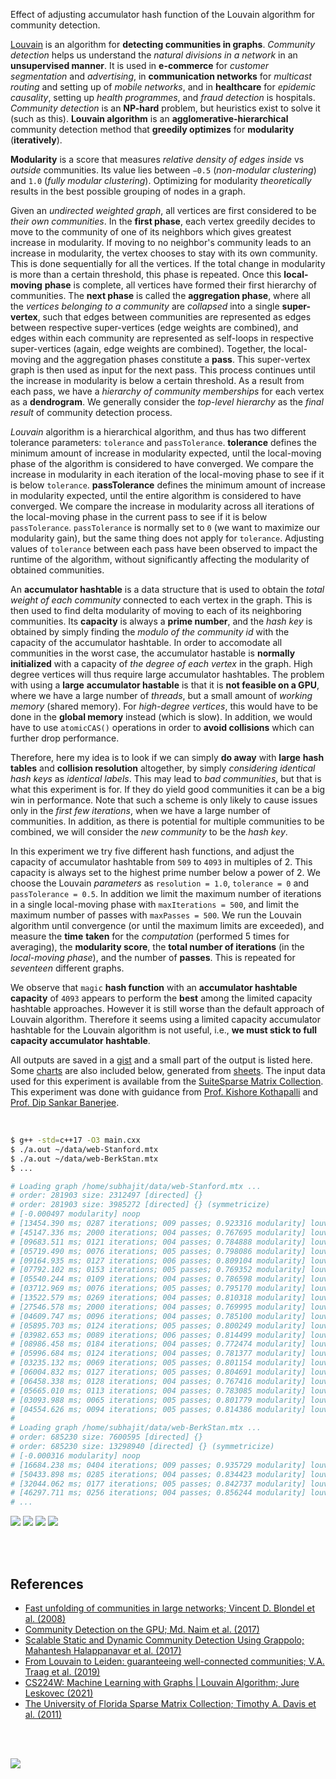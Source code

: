 Effect of adjusting accumulator hash function of the Louvain algorithm for
community detection.

[Louvain] is an algorithm for **detecting communities in graphs**. *Community*
*detection* helps us understand the *natural divisions in a network* in an
**unsupervised manner**. It is used in **e-commerce** for *customer*
*segmentation* and *advertising*, in **communication networks** for *multicast*
*routing* and setting up of *mobile networks*, and in **healthcare** for
*epidemic causality*, setting up *health programmes*, and *fraud detection* is
hospitals. *Community detection* is an **NP-hard** problem, but heuristics exist
to solve it (such as this). **Louvain algorithm** is an **agglomerative-hierarchical**
community detection method that **greedily optimizes** for **modularity**
(**iteratively**).

**Modularity** is a score that measures *relative density of edges inside* vs
*outside* communities. Its value lies between `−0.5` (*non-modular clustering*)
and `1.0` (*fully modular clustering*). Optimizing for modularity *theoretically*
results in the best possible grouping of nodes in a graph.

Given an *undirected weighted graph*, all vertices are first considered to be
*their own communities*. In the **first phase**, each vertex greedily decides to
move to the community of one of its neighbors which gives greatest increase in
modularity. If moving to no neighbor's community leads to an increase in
modularity, the vertex chooses to stay with its own community. This is done
sequentially for all the vertices. If the total change in modularity is more
than a certain threshold, this phase is repeated. Once this **local-moving**
**phase** is complete, all vertices have formed their first hierarchy of
communities. The **next phase** is called the **aggregation phase**, where all
the *vertices belonging to a community* are *collapsed* into a single
**super-vertex**, such that edges between communities are represented as edges
between respective super-vertices (edge weights are combined), and edges within
each community are represented as self-loops in respective super-vertices
(again, edge weights are combined). Together, the local-moving and the
aggregation phases constitute a **pass**. This super-vertex graph is then used
as input for the next pass. This process continues until the increase in
modularity is below a certain threshold. As a result from each pass, we have a
*hierarchy of community memberships* for each vertex as a **dendrogram**. We
generally consider the *top-level hierarchy* as the *final result* of community
detection process.

*Louvain* algorithm is a hierarchical algorithm, and thus has two different
tolerance parameters: `tolerance` and `passTolerance`. **tolerance** defines the
minimum amount of increase in modularity expected, until the local-moving phase
of the algorithm is considered to have converged. We compare the increase in
modularity in each iteration of the local-moving phase to see if it is below
`tolerance`. **passTolerance** defines the minimum amount of increase in
modularity expected, until the entire algorithm is considered to have converged.
We compare the increase in modularity across all iterations of the local-moving
phase in the current pass to see if it is below `passTolerance`. `passTolerance`
is normally set to `0` (we want to maximize our modularity gain), but the same
thing does not apply for `tolerance`. Adjusting values of `tolerance` between
each pass have been observed to impact the runtime of the algorithm, without
significantly affecting the modularity of obtained communities.

An **accumulator hashtable** is a data structure that is used to obtain the
*total weight of each community* connected to each vertex in the graph. This
is then used to find delta modularity of moving to each of its neighboring
communities. Its **capacity** is always a **prime number**, and the *hash key*
is obtained by simply finding the *modulo of the community id* with the
capacity of the accumulator hashtable. In order to accomodate all communities
in the worst case, the accumulator hastable is **normally initialized** with
a capacity of *the degree of each vertex* in the graph. High degree vertices
will thus require large accumulator hashtables. The problem with using a **large**
**accumulator hastable** is that it is **not feasible on a GPU**, where we
have a large number of *threads*, but a small amount of *working memory*
(shared memory). For *high-degree vertices*, this would have to be done in
the **global memory** instead (which is slow). In addition, we would have to
use `atomicCAS()` operations in order to **avoid collisions** which can further
drop performance.

Therefore, here my idea is to look if we can simply **do away** with **large**
**hash tables** and **collision resolution** altogether, by simply *considering*
*identical hash keys* as *identical labels*. This may lead to *bad communities*,
but that is what this experiment is for. If they do yield good communities it
can be a big win in performance. Note that such a scheme is only likely to cause
issues only in the *first few iterations*, when we have a large number of
communities. In addition, as there is potential for multiple communities to be
combined, we will consider the *new community* to be the *hash key*.

In this experiment we try five different hash functions, and adjust the capacity
of accumulator hashtable from `509` to `4093` in multiples of 2. This capacity
is always set to the highest prime number below a power of 2.  We choose the
Louvain *parameters* as `resolution = 1.0`, `tolerance = 0` and `passTolerance = 0.5`.
In addition we limit the maximum number of iterations in a single
local-moving phase with `maxIterations = 500`, and limit the maximum number of
passes with `maxPasses = 500`. We run the Louvain algorithm until convergence
(or until the maximum limits are exceeded), and measure the **time** **taken**
for the *computation* (performed 5 times for averaging), the **modularity
score**, the **total number of iterations** (in the *local-moving* *phase*), and
the number of **passes**. This is repeated for *seventeen* different graphs.

We observe that `magic` **hash function** with an **accumulator hashtable
capacity** of `4093` appears to perform the **best** among the limited capacity
hashtable approaches. However it is still worse than the default approach of
Louvain algorithm. Therefore it seems using a limited capacity accumulator
hashtable for the Louvain algorithm is not useful, i.e., **we must stick to
full** **capacity accumulator hashtable**.

All outputs are saved in a [gist] and a small part of the output is listed here.
Some [charts] are also included below, generated from [sheets]. The input data
used for this experiment is available from the [SuiteSparse Matrix Collection].
This experiment was done with guidance from [Prof. Kishore Kothapalli] and
[Prof. Dip Sankar Banerjee].

<br>

```bash
$ g++ -std=c++17 -O3 main.cxx
$ ./a.out ~/data/web-Stanford.mtx
$ ./a.out ~/data/web-BerkStan.mtx
$ ...

# Loading graph /home/subhajit/data/web-Stanford.mtx ...
# order: 281903 size: 2312497 [directed] {}
# order: 281903 size: 3985272 [directed] {} (symmetricize)
# [-0.000497 modularity] noop
# [13454.390 ms; 0287 iterations; 009 passes; 0.923316 modularity] louvainSeq
# [45147.336 ms; 2000 iterations; 004 passes; 0.767695 modularity] louvainSeqDivision {acc_capacity=509}
# [09683.511 ms; 0121 iterations; 004 passes; 0.784888 modularity] louvainSeqDivision {acc_capacity=1021}
# [05719.490 ms; 0076 iterations; 005 passes; 0.798086 modularity] louvainSeqDivision {acc_capacity=2039}
# [09164.935 ms; 0127 iterations; 006 passes; 0.809104 modularity] louvainSeqDivision {acc_capacity=4093}
# [07792.102 ms; 0153 iterations; 005 passes; 0.769352 modularity] louvainSeqMultiplication {acc_capacity=509}
# [05540.244 ms; 0109 iterations; 004 passes; 0.786598 modularity] louvainSeqMultiplication {acc_capacity=1021}
# [03712.969 ms; 0076 iterations; 005 passes; 0.795170 modularity] louvainSeqMultiplication {acc_capacity=2039}
# [13522.579 ms; 0269 iterations; 004 passes; 0.810318 modularity] louvainSeqMultiplication {acc_capacity=4093}
# [27546.578 ms; 2000 iterations; 004 passes; 0.769995 modularity] louvainSeqDjb2 {acc_capacity=509}
# [04609.747 ms; 0096 iterations; 004 passes; 0.785100 modularity] louvainSeqDjb2 {acc_capacity=1021}
# [05895.703 ms; 0124 iterations; 005 passes; 0.800249 modularity] louvainSeqDjb2 {acc_capacity=2039}
# [03982.653 ms; 0089 iterations; 006 passes; 0.814499 modularity] louvainSeqDjb2 {acc_capacity=4093}
# [08986.458 ms; 0184 iterations; 004 passes; 0.772474 modularity] louvainSeqSdbm {acc_capacity=509}
# [05996.684 ms; 0124 iterations; 004 passes; 0.781377 modularity] louvainSeqSdbm {acc_capacity=1021}
# [03235.132 ms; 0069 iterations; 005 passes; 0.801154 modularity] louvainSeqSdbm {acc_capacity=2039}
# [06004.832 ms; 0127 iterations; 005 passes; 0.804691 modularity] louvainSeqSdbm {acc_capacity=4093}
# [06458.338 ms; 0128 iterations; 004 passes; 0.767416 modularity] louvainSeqMagic {acc_capacity=509}
# [05665.010 ms; 0113 iterations; 004 passes; 0.783085 modularity] louvainSeqMagic {acc_capacity=1021}
# [03093.988 ms; 0065 iterations; 005 passes; 0.801779 modularity] louvainSeqMagic {acc_capacity=2039}
# [04554.626 ms; 0094 iterations; 005 passes; 0.814386 modularity] louvainSeqMagic {acc_capacity=4093}
#
# Loading graph /home/subhajit/data/web-BerkStan.mtx ...
# order: 685230 size: 7600595 [directed] {}
# order: 685230 size: 13298940 [directed] {} (symmetricize)
# [-0.000316 modularity] noop
# [16684.238 ms; 0404 iterations; 009 passes; 0.935729 modularity] louvainSeq
# [50433.898 ms; 0285 iterations; 004 passes; 0.834423 modularity] louvainSeqDivision {acc_capacity=509}
# [32044.062 ms; 0177 iterations; 005 passes; 0.842737 modularity] louvainSeqDivision {acc_capacity=1021}
# [46297.711 ms; 0256 iterations; 004 passes; 0.856244 modularity] louvainSeqDivision {acc_capacity=2039}
# ...
```

[![](https://i.imgur.com/EXTesTP.png)][sheetp]
[![](https://i.imgur.com/CgfPIuj.png)][sheetp]
[![](https://i.imgur.com/9zBlMnK.png)][sheetp]
[![](https://i.imgur.com/tcnvEB7.png)][sheetp]

<br>
<br>


## References

- [Fast unfolding of communities in large networks; Vincent D. Blondel et al. (2008)](https://arxiv.org/abs/0803.0476)
- [Community Detection on the GPU; Md. Naim et al. (2017)](https://arxiv.org/abs/1305.2006)
- [Scalable Static and Dynamic Community Detection Using Grappolo; Mahantesh Halappanavar et al. (2017)](https://ieeexplore.ieee.org/document/8091047)
- [From Louvain to Leiden: guaranteeing well-connected communities; V.A. Traag et al. (2019)](https://www.nature.com/articles/s41598-019-41695-z)
- [CS224W: Machine Learning with Graphs | Louvain Algorithm; Jure Leskovec (2021)](https://www.youtube.com/watch?v=0zuiLBOIcsw)
- [The University of Florida Sparse Matrix Collection; Timothy A. Davis et al. (2011)](https://doi.org/10.1145/2049662.2049663)

<br>
<br>

[![](https://i.imgur.com/x7jvUkt.jpg)](https://www.youtube.com/watch?v=I-PIFYTbBe0)<br>


[(1)]: https://github.com/puzzlef/labelrank-adjust-accumulator-capacity
[Prof. Dip Sankar Banerjee]: https://sites.google.com/site/dipsankarban/
[Prof. Kishore Kothapalli]: https://faculty.iiit.ac.in/~kkishore/
[SuiteSparse Matrix Collection]: https://sparse.tamu.edu
[Louvain]: https://en.wikipedia.org/wiki/Louvain_method
[gist]: https://gist.github.com/wolfram77/7413ec304193901a238108378b7d06e9
[charts]: https://imgur.com/a/HxCnM2z
[sheets]: https://docs.google.com/spreadsheets/d/1NrCPwU25peLR8Yl29BAMfrNyL2zlIHvgEF4EoNvFyUg/edit?usp=sharing
[sheetp]: https://docs.google.com/spreadsheets/d/e/2PACX-1vTFPR38ZidzcBULWggiCGnRehCBi3dY9-cUulJI9YQ8GOx_UIxwGG0UWymZF5vfv2uHkyi6Y82nC8Ep/pubhtml
